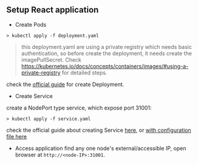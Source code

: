 Setup React application
---

- Create Pods

```commandline
> kubectl apply -f deployment.yaml
```

> this deployment.yaml are using a private registry which needs basic authentication, so before create the deployment, it
> needs create the imagePullSecret. Check https://kubernetes.io/docs/concepts/containers/images/#using-a-private-registry
> for detailed steps.

check the [official guide](https://kubernetes.io/docs/tasks/run-application/run-stateless-application-deployment/) for create 
Deployment.

- Create Service

create a NodePort type service, which expose port 31001:
```commandline
> kubectl apply -f service.yaml
```

check the official guide about creating Service [here](https://kubernetes.io/docs/tasks/access-application-cluster/service-access-application-cluster/), or [with configuration file here](https://kubernetes.io/docs/concepts/services-networking/service/)

- Access application
find any one node's external/accessible IP, open browser at `http://<node-IP>:31001`. 

